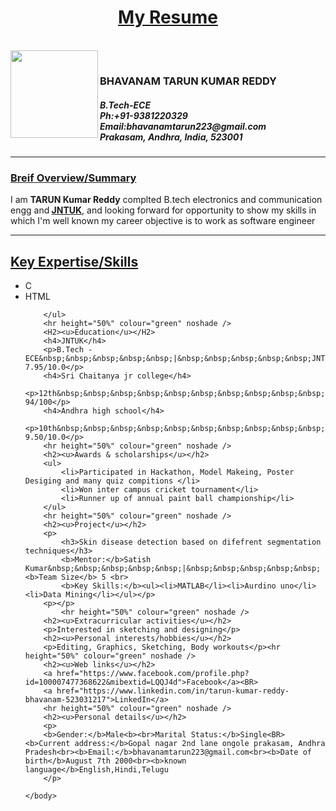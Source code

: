 <!DOCTYPE html>
<html>
    <head>
        <meta charset="UTF=8">
        <title> My resume</title>
    </head>
    <body> 
        <h1 align="center"><u>My Resume</u></h1><br>
        <img align="left" src="https://pbs.twimg.com/profile_images/1597960646712172544/m4dklyuJ_400x400.jpg" height="140" width="140"
        <p>
        <h1> </h1><h3>BHAVANAM TARUN KUMAR REDDY</h3><H5>B.Tech-ECE<BR><b>Ph:</b>+91-9381220329<br><b>Email:</b>bhavanamtarun223@gmail.com<br>Prakasam, Andhra, India, 523001</H5>
       </p>
         <hr height="50%" colour="green" noshade />
         <h3><u>Breif Overview/Summary</u></h3>
        <p> I am <b>TARUN Kumar Reddy</b> complted B.tech electronics and communication engg and<b> <a href="http://jntuh.ac.in/"> JNTUK</a></b>, and looking forward for opportunity to show my skills in which I'm well known my career objective is to work as software engineer
        </P>
        <hr height="50%" colour="green" noshade />
        <h2><u>Key Expertise/Skills</u></h2>
        <ul>
            <li>C</li><li>HTML</li>

        </ul>
        <hr height="50%" colour="green" noshade />
        <H2><u>Education</u></H2>
        <h4>JNTUK</h4>
        <p>B.Tech - ECE&nbsp;&nbsp;&nbsp;&nbsp;&nbsp;|&nbsp;&nbsp;&nbsp;&nbsp;&nbsp;JNTUK&nbsp;&nbsp;&nbsp;&nbsp;&nbsp;&nbsp;|&nbsp;&nbsp;&nbsp;&nbsp;&nbsp;CGPA 7.95/10.0</p>
        <h4>Sri Chaitanya jr college</h4>
        <p>12th&nbsp;&nbsp;&nbsp;&nbsp;&nbsp;&nbsp;&nbsp;&nbsp;&nbsp;&nbsp;&nbsp;&nbsp;&nbsp;&nbsp;&nbsp;&nbsp;&nbsp;&nbsp;&nbsp;&nbsp;|&nbsp;&nbsp;&nbsp;&nbsp;&nbsp;BIEAP&nbsp;&nbsp;&nbsp;&nbsp;&nbsp;&nbsp;|&nbsp;&nbsp;&nbsp;&nbsp;&nbsp;PERCENTAGE 94/100</p>
        <h4>Andhra high school</h4>
        <p>10th&nbsp;&nbsp;&nbsp;&nbsp;&nbsp;&nbsp;&nbsp;&nbsp;&nbsp;&nbsp;&nbsp;&nbsp;&nbsp;&nbsp;&nbsp;&nbsp;&nbsp;&nbsp;&nbsp;&nbsp;|&nbsp;&nbsp;&nbsp;&nbsp;&nbsp;BSEAP&nbsp;&nbsp;&nbsp;&nbsp;&nbsp;|&nbsp;&nbsp;&nbsp;&nbsp;&nbsp;CGPA 9.50/10.0</p>
        <hr height="50%" colour="green" noshade />
        <h2><u>Awards & scholarships</u></h2>
        <ul>
            <li>Participated in Hackathon, Model Makeing, Poster Desiging and many quiz compitions </li>
            <li>Won inter campus cricket tournament</li>
            <li>Runner up of annual paint ball championship</li>
        </ul>
        <hr height="50%" colour="green" noshade />
        <h2><u>Project</u></h2>
        <p>
            <h3>Skin disease detection based on difefrent segmentation techniques</h3>
            <b>Mentor:</b>Satish Kumar&nbsp;&nbsp;&nbsp;&nbsp;&nbsp;|&nbsp;&nbsp;&nbsp;&nbsp;&nbsp;<b>Team Size</b> 5 <br> 
            <b>Key Skills:</b><ul><li>MATLAB</li><li>Aurdino uno</li><li>Data Mining</li></ul></p>
        <p></p>
            <hr height="50%" colour="green" noshade />
        <h2><u>Extracurricular activities</u></h2>
        <p>Interested in sketching and designing</p>
        <h2><u>Personal interests/hobbies</u></h2>
        <p>Editing, Graphics, Sketching, Body workouts</p><hr height="50%" colour="green" noshade />
        <h2><u>Web links</u></h2>
        <a href="https://www.facebook.com/profile.php?id=100007477368622&mibextid=LQQJ4d">Facebook</a><BR>
        <a href="https://www.linkedin.com/in/tarun-kumar-reddy-bhavanam-523031217">LinkedIn</a>
        <hr height="50%" colour="green" noshade />
        <h2><u>Personal details</u></h2>
        <p>
        <b>Gender:</b>Male<b><br>Marital Status:</b>Single<BR><b>Current address:</b>Gopal nagar 2nd lane ongole prakasam, Andhra Pradesh<br><b>Email:</b>bhavanamtarun223@gmail.com<br><b>Date of birth</b>August 7th 2000<br><b>known language</b>English,Hindi,Telugu
        </p>

    </body>
</html>
